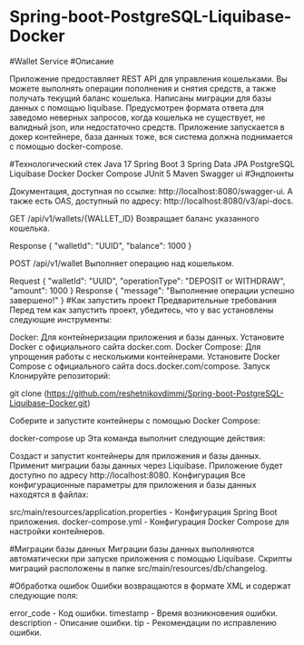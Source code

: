 # Spring-boot-PostgreSQL-Liquibase-Docker
#Wallet Service
#Описание

Приложение предоставляет REST API для управления кошельками. Вы можете выполнять операции пополнения и снятия средств, а также получать текущий баланс кошелька. Написаны миграции для базы данных с помощью liquibase. Предусмотрен формата ответа для заведомо неверных запросов, когда кошелька не существует, не валидный json, или недостаточно средств. Приложение запускается в докер контейнере, база данных тоже, вся система должна поднимается с помощью docker-compose.

#Технологический стек
Java 17
Spring Boot 3
Spring Data JPA
PostgreSQL
Liquibase
Docker
Docker Compose
JUnit 5
Maven
Swagger ui
#Эндпоинты

Документация, доступная по ссылке: http://localhost:8080/swagger-ui. А также есть OAS, доступный по адресу: http://localhost:8080/v3/api-docs.

GET /api/v1/wallets/{WALLET_ID}
Возвращает баланс указанного кошелька.

Response
{
"walletId": "UUID",
"balance": 1000
}

POST /api/v1/wallet
Выполняет операцию над кошельком.

Request
{
"walletId": "UUID",
"operationType": "DEPOSIT or WITHDRAW",
"amount": 1000
}
Response
{
"message": "Выполнение операции успешно завершено!"
}
#Как запустить проект
Предварительные требования
Перед тем как запустить проект, убедитесь, что у вас установлены следующие инструменты:

Docker: Для контейнеризации приложения и базы данных. Установите Docker с официального сайта docker.com.
Docker Compose: Для упрощения работы с несколькими контейнерами. Установите Docker Compose с официального сайта docs.docker.com/compose.
Запуск
Клонируйте репозиторий:

git clone (https://github.com/reshetnikovdimmi/Spring-boot-PostgreSQL-Liquibase-Docker.git)

Соберите и запустите контейнеры с помощью Docker Compose:

docker-compose up
Эта команда выполнит следующие действия:

Создаст и запустит контейнеры для приложения и базы данных.
Применит миграции базы данных через Liquibase.
Приложение будет доступно по адресу http://localhost:8080.
Конфигурация
Все конфигурационные параметры для приложения и базы данных находятся в файлах:

src/main/resources/application.properties - Конфигурация Spring Boot приложения.
docker-compose.yml - Конфигурация Docker Compose для настройки контейнеров.


#Миграции базы данных
Миграции базы данных выполняются автоматически при запуске приложения с помощью Liquibase. Скрипты миграций расположены в папке src/main/resources/db/changelog.

#Обработка ошибок
Ошибки возвращаются в формате XML и содержат следующие поля:

error_code - Код ошибки.
timestamp - Время возникновения ошибки.
description - Описание ошибки.
tip - Рекомендации по исправлению ошибки.
